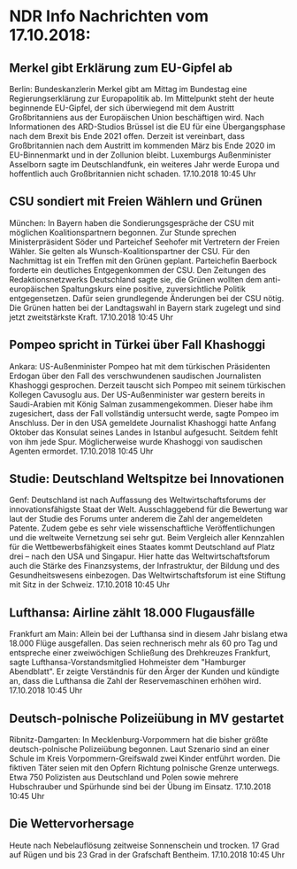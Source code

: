 # NDR Info Nachrichten vom 17.10.2018:


## Merkel gibt Erklärung zum EU-Gipfel ab
Berlin: Bundeskanzlerin Merkel gibt am Mittag im Bundestag eine Regierungserklärung zur Europapolitik ab. Im Mittelpunkt steht der heute beginnende EU-Gipfel, der sich überwiegend mit dem Austritt Großbritanniens aus der Europäischen Union beschäftigen wird. Nach Informationen des ARD-Studios Brüssel ist die EU für eine Übergangsphase nach dem Brexit bis Ende 2021 offen. Derzeit ist vereinbart, dass Großbritannien nach dem Austritt im kommenden März bis Ende 2020 im EU-Binnenmarkt und in der Zollunion bleibt. Luxemburgs Außenminister Asselborn sagte im Deutschlandfunk, ein weiteres Jahr werde Europa und hoffentlich auch Großbritannien nicht schaden. 17.10.2018 10:45 Uhr 

## CSU sondiert mit Freien Wählern und Grünen
München: In Bayern haben die Sondierungsgespräche der CSU mit möglichen Koalitionspartnern begonnen. Zur Stunde sprechen Ministerpräsident Söder und Parteichef Seehofer mit Vertretern der Freien Wähler. Sie gelten als Wunsch-Koalitionspartner der CSU. Für den Nachmittag ist ein Treffen mit den Grünen geplant. Parteichefin Baerbock forderte ein deutliches Entgegenkommen der CSU. Den Zeitungen des Redaktionsnetzwerks Deutschland sagte sie, die Grünen wollten dem anti-europäischen Spaltungskurs eine positive, zuversichtliche Politik entgegensetzen. Dafür seien grundlegende Änderungen bei der CSU nötig. Die Grünen hatten bei der Landtagswahl in Bayern stark zugelegt und sind jetzt zweitstärkste Kraft. 17.10.2018 10:45 Uhr 

## Pompeo spricht in Türkei über Fall Khashoggi
Ankara:     US-Außenminister Pompeo hat mit dem türkischen Präsidenten Erdogan über den Fall des verschwundenen saudischen Journalisten Khashoggi gesprochen. Derzeit tauscht sich Pompeo mit seinem türkischen Kollegen Cavusoglu aus. Der US-Außenminister war gestern bereits in Saudi-Arabien mit König Salman zusammengekommen. Dieser habe ihm zugesichert, dass der Fall vollständig untersucht werde, sagte Pompeo im Anschluss. Der in den USA gemeldete Journalist Khashoggi hatte Anfang Oktober das Konsulat seines Landes in Istanbul aufgesucht. Seitdem fehlt von ihm jede Spur. Möglicherweise wurde Khashoggi von saudischen Agenten ermordet. 17.10.2018 10:45 Uhr 

## Studie: Deutschland Weltspitze bei Innovationen
Genf: Deutschland ist nach Auffassung des Weltwirtschaftsforums der innovationsfähigste Staat der Welt. Ausschlaggebend für die Bewertung war laut der Studie des Forums unter anderem die Zahl der angemeldeten Patente. Zudem gebe es sehr viele wissenschaftliche Veröffentlichungen und die weltweite Vernetzung sei sehr gut. Beim Vergleich aller Kennzahlen für die Wettbewerbsfähigkeit eines Staates kommt Deutschland auf Platz drei – nach den USA und Singapur. Hier hatte das Weltwirtschaftsforum auch die Stärke des Finanzsystems, der Infrastruktur, der Bildung und des Gesundheitswesens einbezogen. Das Weltwirtschaftsforum ist eine Stiftung mit Sitz in der Schweiz. 17.10.2018 10:45 Uhr 

## Lufthansa: Airline zählt 18.000 Flugausfälle
Frankfurt am Main: Allein bei der Lufthansa sind in diesem Jahr bislang etwa 18.000 Flüge ausgefallen. Das seien rechnerisch mehr als 60 pro Tag und entspreche einer zweiwöchigen Schließung des Drehkreuzes Frankfurt, sagte Lufthansa-Vorstandsmitglied Hohmeister dem "Hamburger Abendblatt". Er zeigte Verständnis für den Ärger der Kunden und kündigte an, dass die Lufthansa die Zahl der Reservemaschinen erhöhen wird. 17.10.2018 10:45 Uhr 

## Deutsch-polnische Polizeiübung in MV gestartet
Ribnitz-Damgarten: In Mecklenburg-Vorpommern hat die bisher größte deutsch-polnische Polizeiübung begonnen. Laut Szenario sind an einer Schule im Kreis Vorpommern-Greifswald zwei Kinder entführt worden. Die fiktiven Täter seien mit den Opfern Richtung polnische Grenze unterwegs. Etwa 750 Polizisten aus Deutschland und Polen sowie mehrere Hubschrauber und Spürhunde sind bei der Übung im Einsatz. 17.10.2018 10:45 Uhr 

## Die Wettervorhersage
Heute nach Nebelauflösung zeitweise Sonnenschein und trocken. 17 Grad auf Rügen und bis 23 Grad in der Grafschaft Bentheim. 17.10.2018 10:45 Uhr 
